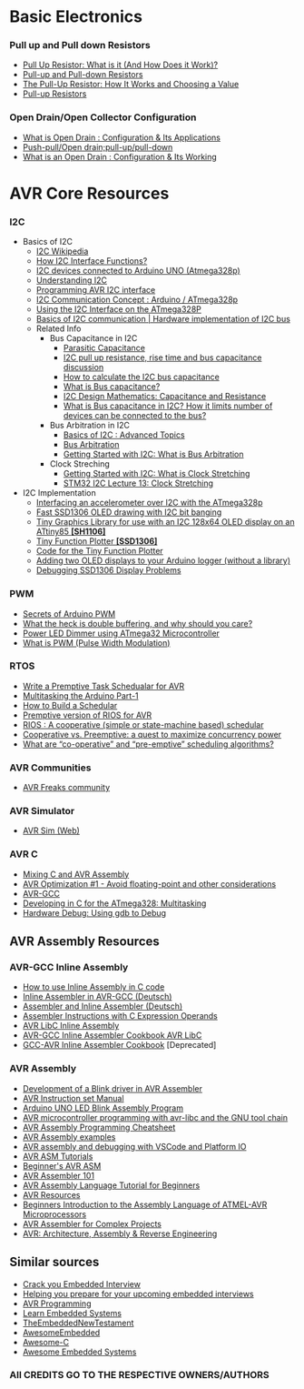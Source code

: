 # Basic Electronics
### Pull up and Pull down Resistors
  - [Pull Up Resistor: What is it (And How Does it Work)?](https://www.electrical4u.com/pull-up-resistor/)
  - [Pull-up and Pull-down Resistors](https://www.circuitbasics.com/pull-up-and-pull-down-resistors/)
  - [The Pull-Up Resistor: How It Works and Choosing a Value](https://www.build-electronic-circuits.com/pull-up-resistor/)
  - [Pull-up Resistors](https://www.electronics-tutorials.ws/logic/pull-up-resistor.html)
### Open Drain/Open Collector Configuration
  - [What is Open Drain : Configuration & Its Applications](https://www.watelectronics.com/open-drain/)
  - [Push-pull/Open drain;pull-up/pull-down](https://electronics.stackexchange.com/questions/28091/push-pull-open-drain-pull-up-pull-down)
  - [What is an Open Drain : Configuration & Its Working](https://www.elprocus.com/what-is-an-open-drain-configuration-its-working/)

# AVR Core Resources
### I2C
- Basics of I2C
  - [I2C Wikipedia](https://en.wikipedia.org/wiki/I%C2%B2C#)
  - [How I2C Interface Functions?](https://digilent.com/blog/i2c-how-does-it-work/)
  - [I2C devices connected to Arduino UNO (Atmega328p)](https://github.com/abmj01/ATmega328p_I2C)
  - [Understanding I2C](https://www.youtube.com/watch?v=CAvawEcxoPU)
  - [Programming AVR I2C interface](https://embedds.com/programming-avr-i2c-interface/)
  - [I2C Communication Concept : Arduino / ATmega328p](https://www.arnabkumardas.com/arduino-tutorial/i2c-concept/)
  - [Using the I2C Interface on the ATmega328P](https://ece-classes.usc.edu/ee459/library/documents/I2C.pdf)
  - [Basics of I2C communication | Hardware implementation of I2C bus](https://www.youtube.com/watch?v=pbqk5yqbfuw)
  - Related Info
    - Bus Capacitance in I2C
      - [Parasitic Capacitance](https://en.wikipedia.org/wiki/Parasitic_capacitance)
      - [I2C pull up resistance, rise time and bus capacitance discussion](https://fastbitlab.com/i2c-pull-up-resistance-rise-time-and-bus-capacitance-discussion/)
      - [How to calculate the I2C bus capacitance](https://community.nxp.com/t5/Kinetis-Microcontrollers/How-to-calculate-the-I2C-bus-capacitance/m-p/1079510)
      - [What is Bus capacitance?](https://www.edaboard.com/threads/what-is-bus-capacitance.211149/)
      - [I2C Design Mathematics: Capacitance and Resistance](https://www.allaboutcircuits.com/technical-articles/i2c-design-mathematics-capacitance-and-resistance/)
      - [What is Bus capacitance in I2C? How it limits number of devices can be connected to the bus?](https://electronics.stackexchange.com/questions/494718/what-is-bus-capacitance-in-i2c-how-it-limits-number-of-devices-can-be-connected)
    - Bus Arbitration in I2C
      - [Basics of I2C : Advanced Topics](https://www.ti.com/content/dam/videos/external-videos/en-us/8/3816841626001/6243124608001.mp4/subassets/adcs-introduction-to-i2c-advanced-topics-presentation.pdf)
      - [Bus Arbitration](https://www.esacademy.com/en/library/technical-articles-and-documents/miscellaneous/i2c-bus/general-introduction/bus-arbitration.html)
      - [Getting Started with I2C: What is Bus Arbitration](https://embeddedwala.com/Blogs/DigitalCommunication/Getting-Started-with-I2C:-What-is-Bus-Arbitration)
    - Clock Streching
      - [Getting Started with I2C: What is Clock Stretching](https://embeddedwala.com/Blogs/DigitalCommunication/Getting-Started-with-I2C:-What-is-Clock-Stretching)
      - [STM32 I2C Lecture 13: Clock Stretching](https://fastbitlab.com/stm32-i2c-lecture-13-clock-stretching/)
- I2C Implementation
  - [Interfacing an accelerometer over I2C with the ATmega328p](https://timothymcpherson.wordpress.com/2015/09/07/interfacing-over-i2c-with-the-atmega328p/)
  - [Fast SSD1306 OLED drawing with I2C bit banging](https://bitbanksoftware.blogspot.com/2018/05/fast-ssd1306-oled-drawing-with-i2c-bit.html)
  - [Tiny Graphics Library for use with an I2C 128x64 OLED display on an ATtiny85 <b>[SH1106]</b>](http://www.technoblogy.com/show?23OS)
  - [Tiny Function Plotter <b>[SSD1306]</b>](http://www.technoblogy.com/show?2CFT)
  - [Code for the Tiny Function Plotter](http://www.technoblogy.com/list?2CWV)
  - [Adding two OLED displays to your Arduino logger (without a library)](https://thecavepearlproject.org/2020/11/15/adding-two-oled-displays-to-your-arduino-logger-with-no-library)
  - [Debugging SSD1306 Display Problems](https://iotexpert.com/debugging-ssd1306-display-problems)
### PWM
- [Secrets of Arduino PWM](https://docs.arduino.cc/tutorials/generic/secrets-of-arduino-pwm)
- [What the heck is double buffering, and why should you care?](https://doctor-pasquale.com/2025/04/29/skipped-toggles-using-atmega328p-timer-counter-1-in-ctc-mode)
- [Power LED Dimmer using ATmega32 Microcontroller](https://circuitdigest.com/microcontroller-projects/power-led-dimmer-using-atmega32-pwm)
- [What is PWM (Pulse Width Modulation)](https://circuitdigest.com/tutorial/what-is-pwm-pulse-width-modulation)
### RTOS
- [Write a Premptive Task Schedualar for AVR](https://kevincuzner.com/2015/12/31/writing-a-preemptive-task-scheduler-for-avr)
- [Multitasking the Arduino Part-1](https://learn.adafruit.com/multi-tasking-the-arduino-part-1)
- [How to Build a Schedular](https://homes.cs.washington.edu/~shwetak/classes/ee472/notes/SchedImplementation.pdf)
- [Premptive version of RIOS for AVR](https://www.cs.ucr.edu/~vahid/rios/rios_avr.htm)
- [RIOS : A cooperative (simple or state-machine based) schedular](https://www.cs.ucr.edu/~vahid/rios)
- [Cooperative vs. Preemptive: a quest to maximize concurrency power](https://medium.com/traveloka-engineering/cooperative-vs-preemptive-a-quest-to-maximize-concurrency-power-3b10c5a920fe)
- [What are “co-operative” and “pre-emptive” scheduling algorithms?](https://www.rapitasystems.com/blog/what-are-co-operative-and-pre-emptive-scheduling-algorithms)
### AVR Communities
- [AVR Freaks community](https://www.avrfreaks.net)
### AVR Simulator
- [AVR Sim (Web)](https://jonopriestley.github.io/avrsim)
### AVR C
- [Mixing C and AVR Assembly](https://www.bitbanging.space/posts/mixing-c-and-assembly-for-avr-microcontrollers)
- [AVR Optimization #1 - Avoid floating-point and other considerations](https://www.bitbanging.space/posts/avr-code-optimization)
- [AVR-GCC](https://gcc.gnu.org/wiki/avr-gcc)
- [Developing in C for the ATmega328: Multitasking](https://wellys.com/posts/avr_c_step6/)
- [Hardware Debug: Using gdb to Debug](https://wellys.com/posts/avr_c_gdb/#)
## AVR Assembly Resources
### AVR-GCC Inline Assembly
- [How to use Inline Assembly in C code](https://gcc.gnu.org/onlinedocs/gcc/Basic-Asm.html)
- [Inline Assembler in AVR-GCC (Deutsch)](https://rn-wissen.de/wiki/index.php/Inline-Assembler_in_avr-gcc)
- [Assembler and Inline Assembler (Deutsch)](https://www.mikrocontroller.net/articles/AVR-GCC-Tutorial/Assembler_und_Inline-Assembler)
- [Assembler Instructions with C Expression Operands](https://gcc.gnu.org/onlinedocs/gcc/Extended-Asm.html)
- [AVR LibC Inline Assembly](https://www.nongnu.org/avr-libc/user-manual/inline_asm.html)
- [AVR-GCC Inline Assembler Cookbook AVR LibC](https://avrdudes.github.io/avr-libc/avr-libc-user-manual-2.2.0/inline_asm.html)
- [GCC-AVR Inline Assembler Cookbook](https://web.stanford.edu/class/ee281/projects/aut2002/yingzong-mouse/media/GCCAVRInlAsmCB.pdf) [Deprecated]
### AVR Assembly
- [Development of a Blink driver in AVR Assembler](https://github.com/mytechnotalent/Reverse-Engineering?tab=readme-ov-file#hacking-bits-course-chapter-7-blink-driver-in-c)
- [AVR Instruction set Manual](https://ww1.microchip.com/downloads/aemDocuments/documents/MCU08/ProductDocuments/ReferenceManuals/AVR-InstructionSet-Manual-DS40002198.pdf)
- [Arduino UNO LED Blink Assembly Program](https://atmega32-avr.com/explore-avr-assembly-language)
- [AVR microcontroller programming with avr-libc and the GNU tool chain](https://github.com/matthew-macgregor/avr-assembly-examples)
- [AVR Assembly Programming Cheatsheet](https://gist.github.com/jfamousket/6bb36547fbfc2669c87ff7f1cbe47a44)
- [AVR Assembly examples](https://github.com/matthew-macgregor/avr-assembly-examples)
- [AVR assembly and debugging with VSCode and Platform IO](https://www.youtube.com/watch?v=BM-w1pcekxA)
- [AVR ASM Tutorials](http://rjhcoding.com/avr-asm-tutorials.php)
- [Beginner's AVR ASM](https://kitsandparts.com/tutorials/assemblers/BeginnersAVRasm.pdf)
- [AVR Assembler 101](https://www.codeproject.com/Articles/712610/AVR-Assembler)
- [AVR Assembly Language Tutorial for Beginners](https://studylib.net/doc/27106186/avr-assembly-beginner-en)
- [AVR Resources](https://avr-tutorials.com/general/avr-resources)
- [Beginners Introduction to the Assembly Language of ATMEL-AVR Microprocessors](https://moodle.unach.edu.ec/pluginfile.php/4480410/mod_resource/content/2/AVR-Assembler-Tutorial.pdf)
- [AVR Assembler for Complex Projects](https://kitsandparts.com/tutorials/assemblers/AdvancedAVRASM2.pdf)
- [AVR: Architecture, Assembly & Reverse Engineering](https://hackaday.io/course/176685-avr-architecture-assembly-reverse-engineering)

## Similar sources
- [Crack you Embedded Interview](https://github.com/imsunilvaghela/TheEmbeDEADInterview)
- [Helping you prepare for your upcoming embedded interviews](https://github.com/Bassel20/Embedded-Systems-Interview-Questions-Answers?tab=readme-ov-file)
- [AVR Programming](https://github.com/hexagon5un/AVR-Programming)
- [Learn Embedded Systems](https://github.com/erinjense/Learn-Embedded-Systems)
- [TheEmbeddedNewTestament](https://github.com/theEmbeddedGeorge/theEmbeddedNewTestament.github.io/tree/master)
- [AwesomeEmbedded](https://github.com/nhivp/Awesome-Embedded)
- [Awesome-C](https://github.com/uhub/awesome-c)
- [Awesome Embedded Systems](https://github.com/embedded-boston/awesome-embedded-systems)

### <b>All CREDITS GO TO THE RESPECTIVE OWNERS/AUTHORS</b>
